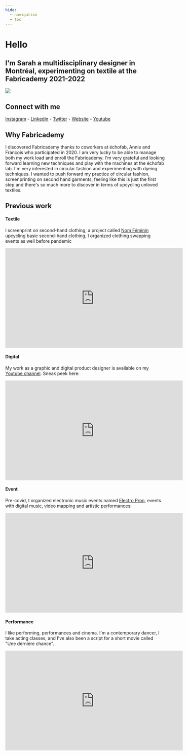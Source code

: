 ```yaml
---
hide:
  - navigation
  - toc
---
```


# Hello 
## I'm Sarah a multidisciplinary designer in Montréal, experimenting on textile at the Fabricademy 2021-2022
![](images/me.jpg)

## Connect with me
[Instagram](http://instagram.com/roxysocherry) - [Linkedin](https://ca.linkedin.com/in/sarahcarnus) - [Twitter](https://twitter.com/roxysocherry) - [Website](https://eatmydesign.ca/) - [Youtube](https://www.youtube.com/channel/UCOkZI-qLpQmBvoP8erzH_Bg)

## Why Fabricademy
I discovered Fabricademy thanks to coworkers at échofab, Annie and François who participated in 2020. I am very lucky to be able to manage both my work load and enroll the Fabricademy. I'm very grateful and looking forward learning new techniques and play with the machines at the échofab lab. I'm very interested in circular fashion and experimenting with dyeing techniques. I wanted to push forward my practice of circular fashion, screenprinting on second hand garments, feeling like this is just the first step and there's so much more to discover in terms of upcycling unloved textiles.

## Previous work
#### Textile
I screenprint on second-hand clothing, a project called [Nom Féminin](https://www.instagram.com/nom_feminin/) upcycling basic second-hand clothing, I organized clothing swapping events as well before pandemic<br>
<iframe width="560" height="315" src="https://www.youtube.com/embed/sQ4OaeznOFY" frameborder="0" allow="autoplay; encrypted-media" allowfullscreen></iframe>
<br>

#### Digital
My work as a graphic and digital product designer is available on my [Youtube channel](https://www.youtube.com/channel/UCOkZI-qLpQmBvoP8erzH_Bg). Sneak peek here:<br>
<iframe width="560" height="315" src="https://www.youtube.com/embed/iotQaJU2o_I" frameborder="0" allow="autoplay; encrypted-media" allowfullscreen></iframe>
<br>

#### Event
Pre-covid, I organized electronic music events named [Electro Pron](https://www.facebook.com/events/1235223973353411/), events with digital music, video mapping and artistic performances:<br>
<iframe width="560" height="315" src="https://www.youtube.com/embed/zY79D9hsqeI" frameborder="0" allow="autoplay; encrypted-media" allowfullscreen></iframe>
<br>

#### Performance
I like performing, performances and cinema. I'm a contemporary dancer, I take acting classes, and I've also been a script for a short movie called "Une dernière chance".
<iframe width="560" height="315" src="https://www.youtube.com/embed/CmUoF0iy-S4" title="YouTube video player" frameborder="0" allow="accelerometer; autoplay; clipboard-write; encrypted-media; gyroscope; picture-in-picture" allowfullscreen></iframe>



